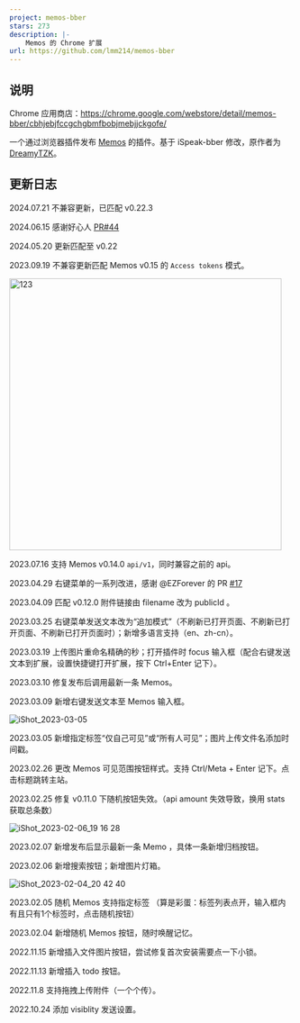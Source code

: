 ```yaml
---
project: memos-bber
stars: 273
description: |-
    Memos 的 Chrome 扩展
url: https://github.com/lmm214/memos-bber
---
```


## 说明

Chrome 应用商店：<https://chrome.google.com/webstore/detail/memos-bber/cbhjebjfccgchgbmfbobjmebjjckgofe/>

一个通过浏览器插件发布 [Memos](https://usememos.com/) 的插件。基于 iSpeak-bber 修改，原作者为 [DreamyTZK](https://www.antmoe.com/)。

## 更新日志

2024.07.21 不兼容更新，已匹配 v0.22.3

2024.06.15 感谢好心人 [PR#44](https://github.com/lmm214/memos-bber/pull/44)

2024.05.20 更新匹配至 v0.22

2023.09.19 不兼容更新匹配 Memos v0.15 的 `Access tokens` 模式。

<img width="483" alt="123" src="https://github.com/lmm214/memos-bber/assets/1472390/4ce2edc2-ce64-44d5-b4ef-d2e79b9d6a1a">

2023.07.16 支持 Memos v0.14.0 `api/v1`，同时兼容之前的 api。 

2023.04.29 右键菜单的一系列改进，感谢 @EZForever 的 PR [#17](https://github.com/lmm214/memos-bber/pull/17)

2023.04.09 匹配 v0.12.0 附件链接由 filename 改为 publicId 。

2023.03.25 右键菜单发送文本改为“追加模式”（不刷新已打开页面、不刷新已打开页面、不刷新已打开页面时）；新增多语言支持（en、zh-cn）。

2023.03.19 上传图片重命名精确的秒；打开插件时 focus 输入框（配合右键发送文本到扩展，设置快捷键打开扩展，按下 Ctrl+Enter 记下）。

2023.03.10 修复发布后调用最新一条 Memos。

2023.03.09 新增右键发送文本至 Memos 输入框。

![iShot_2023-03-05](https://user-images.githubusercontent.com/1472390/222957393-fc2e933e-b18f-4e69-a8c0-4609f84a0a90.png)

2023.03.05 新增指定标签“仅自己可见”或“所有人可见”；图片上传文件名添加时间戳。

2023.02.26 更改 Memos 可见范围按钮样式。支持 Ctrl/Meta + Enter 记下。点击标题跳转主站。

2023.02.25 修复 v0.11.0 下随机按钮失效。（api amount 失效导致，换用 stats 获取总条数）

![iShot_2023-02-06_19 16 28](https://user-images.githubusercontent.com/1472390/216958098-1f4fab2a-e77c-41bd-8ba3-5786f42744d7.png)

2023.02.07 新增发布后显示最新一条 Memo ，具体一条新增归档按钮。

2023.02.06 新增搜索按钮；新增图片灯箱。

![iShot_2023-02-04_20 42 40](https://user-images.githubusercontent.com/1472390/216768533-4a93124a-666e-4617-a60b-29c826dc1584.png)

2023.02.05 随机 Memos 支持指定标签 （算是彩蛋：标签列表点开，输入框内有且只有1个标签时，点击随机按钮）

2023.02.04 新增随机 Memos 按钮，随时唤醒记忆。

2022.11.15 新增插入文件图片按钮，尝试修复首次安装需要点一下小锁。

2022.11.13 新增插入 todo 按钮。

2022.11.8 支持拖拽上传附件（一个个传）。

2022.10.24 添加 visiblity 发送设置。


